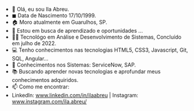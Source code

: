 - 👋 Olá, eu sou Ila Abreu.
- ◼  Data de Nascimento 17/10/1999.
- 🏠 Moro atualmente em Guarulhos, SP.
- 👀 Estou em busca de aprendizado e oportunidades ...
- 👨‍🎓 Tecnológo em Análise e Desenvolvimento de Sistemas, Concluído em julho de 2022.
- 💻 Tenho conhecimentos nas tecnologias HTML5, CSS3, Javascript, Git, SQL, Angular...
- 📝 Conhecimentos nos Sistemas: ServiceNow, SAP.
- 📚 Buscando aprender novas tecnologias e aprofundar meus conhecimentos adquiridos.
- 📫 Como me encontrar: 
- LinkedIn: www.linkedin.com/in/ilaabreu | Instagram: www.instagram.com/ila.abreu/ 
<!---
ilaabreu/ilaabreu is a ✨ special ✨ repository because its `README.md` (this file) appears on your GitHub profile.
You can click the Preview link to take a look at your changes.
--->
